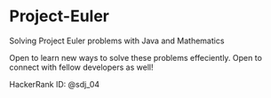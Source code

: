 # Project-Euler
Solving Project Euler problems with Java and Mathematics 

Open to learn new ways to solve these problems effeciently.
Open to connect with fellow developers as well!

HackerRank ID: @sdj_04

